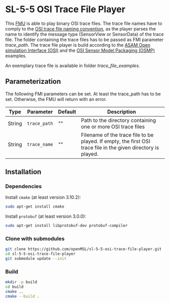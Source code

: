 # SL-5-5 OSI Trace File Player

This [FMU](https://fmi-standard.org/) is able to play binary OSI trace files.
The trace file names have to comply to the [OSI trace file naming convention](https://opensimulationinterface.github.io/osi-antora-generator/asamosi/latest/interface/architecture/trace_file_naming.html),
as the player parses the name to identify the message type (SensorView or SensorData) of the trace file.
The folder containing the trace files has to be passed as FMI parameter _trace_path_.
The trace file player is build according to the [ASAM Open simulation Interface (OSI)](https://github.com/OpenSimulationInterface/open-simulation-interface) and the [OSI Sensor Model Packaging (OSMP)](https://github.com/OpenSimulationInterface/osi-sensor-model-packaging) examples.

An exemplary trace file is available in folder _trace_file_examples_.

## Parameterization

The following FMI parameters can be set.
At least the trace_path has to be set.
Otherwise, the FMU will return with an error.

| Type   | Parameter    | Default | Description                                                                                                   |
|--------|--------------|---------|---------------------------------------------------------------------------------------------------------------|
| String | `trace_path` | _""_    | Path to the directory containing one or more OSI trace files                                                  |
| String | `trace_name` | _""_    | Filename of the trace file to be played. If empty, the first OSI trace file in the given directory is played. |

## Installation

### Dependencies

Install `cmake` (at least version 3.10.2):

```bash
sudo apt-get install cmake
```

Install `protobuf` (at least version 3.0.0):

```bash
sudo apt-get install libprotobuf-dev protobuf-compiler
```

### Clone with submodules

```bash
git clone https://github.com/openMSL/sl-5-5-osi-trace-file-player.git
cd sl-5-5-osi-trace-file-player
git submodule update --init
```

### Build

```bash
mkdir -p build
cd build
cmake ..
cmake --build .
```
